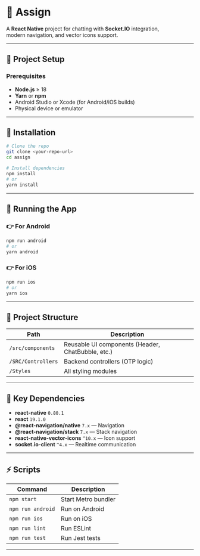 
# 📱 Assign

A **React Native** project for chatting with **Socket.IO** integration,  
modern navigation, and vector icons support.

---

## 🚀 Project Setup

### Prerequisites

- **Node.js** ≥ 18
- **Yarn** or **npm**
- Android Studio or Xcode (for Android/iOS builds)
- Physical device or emulator

---

## 📂 Installation

```bash
# Clone the repo
git clone <your-repo-url>
cd assign

# Install dependencies
npm install
# or
yarn install
```

---

## 📱 Running the App

### 👉 For Android

```bash
npm run android
# or
yarn android
```

### 👉 For iOS

```bash
npm run ios
# or
yarn ios
```

---

## 🧩 Project Structure

| Path | Description |
|------|--------------|
| `/src/components` | Reusable UI components (Header, ChatBubble, etc.) |
| `/SRC/Controllers` | Backend controllers (OTP logic) |
| `/Styles` | All styling modules |

---

## 🔌 Key Dependencies

- **react-native** `0.80.1`
- **react** `19.1.0`
- **@react-navigation/native** `7.x` — Navigation
- **@react-navigation/stack** `7.x` — Stack navigation
- **react-native-vector-icons** `^10.x` — Icon support
- **socket.io-client** `^4.x` — Realtime communication

---

## ⚡️ Scripts

| Command | Description |
|---------|--------------|
| `npm start` | Start Metro bundler |
| `npm run android` | Run on Android |
| `npm run ios` | Run on iOS |
| `npm run lint` | Run ESLint |
| `npm run test` | Run Jest tests |

---


